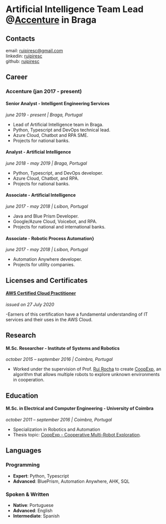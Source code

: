 # Artificial Intelligence Team Lead @[Accenture](https://www.accenture.com) in Braga

## Contacts

email: [ruipiresc@gmail.com](mailto:ruipiresc@gmail.com)  
linkedin: [ruipiresc](https://www.linkedin.com/in/ruipiresc/)  
github: [ruipiresc](https://github.com/ruipiresc)


## Career

### Accenture (jan 2017 - present)

#### Senior Analyst - Intelligent Engineering Services
*june 2019 - present | Braga, Portugal*

- Lead of Artificial Intelligence team in Braga.   
- Python, Typescript and DevOps technical lead.   
- Azure Cloud, Chatbot and RPA SME.   
- Projects for national banks.   

#### Analyst - Artificial Intelligence
*june 2018 - may 2019 | Braga, Portugal*

- Python, Typescript, and DevOps developer.   
- Azure Cloud, Chatbot, and RPA.   
- Projects for national banks.  

#### Associate - Artificial Intelligence
*june 2017 - may 2018 | Lsibon, Portugal*

- Java and Blue Prism Developer.  
- Google/Azure Cloud, Voicebot, and RPA.  
- Projects for national and international banks.  

#### Associate - Robotic Process Automation}
*june 2017 - may 2018 | Lsibon, Portugal*

- Automation Anywhere developer.  
- Projects for utility companies. 

## Licenses and Certificates

#### [AWS Certified Cloud Practitioner](https://www.youracclaim.com/badges/7da650b6-8c46-44d8-9a98-ed6083bdf78c?source=linked_in_profile)
*issued on 27 July 2020*

-Earners of this certification have a fundamental understanding of IT services and their uses in the AWS Cloud.

## Research

#### M.Sc. Researcher - Institute of Systems and Robotics
*october 2015 – september 2016 | Coimbra, Portugal*

- Worked under the supervision of Prof. [Rui Rocha](https://estudogeral.sib.uc.pt/browse?type=author&authority=rp18566) to create [CoopExp](http://hdl.handle.net/10316/81490), an algorithm that allows multiple robots to explore unknown environments in cooperation.

## Education

#### M.Sc. in Electrical and Computer Engineering - University of Coimbra
*october 2011 – september 2016 | Coimbra, Portugal*

- Specialization in Robotics and Automation 
- Thesis topic: [CoopExp - Cooperative Multi-Robot Exploration](http://hdl.handle.net/10316/81490).

## Languages

### Programming
- **Expert**: Python, Typescript
- **Advanced**: BluePrism, Automation Anywhere, AHK, SQL

### Spoken & Written
- **Native**: Portuguese
- **Advanced**: English
- **Intermediate**: Spanish
